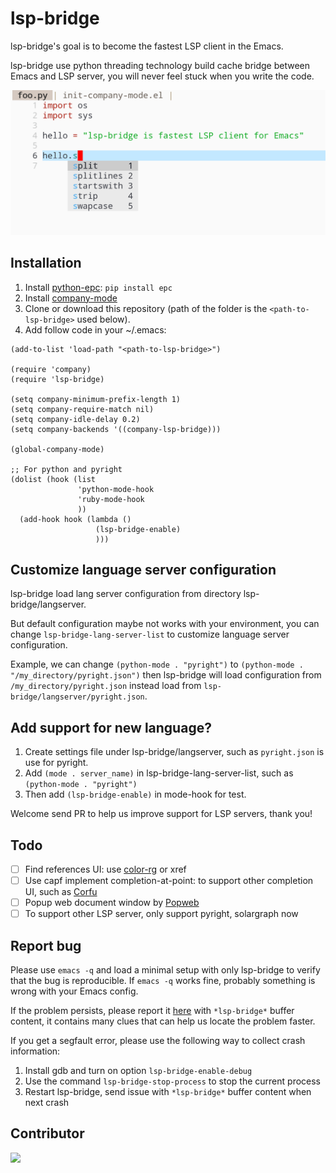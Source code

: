 # lsp-bridge
lsp-bridge's goal is to become the fastest LSP client in the Emacs.

lsp-bridge use python threading technology build cache bridge between Emacs and LSP server, you will never feel stuck when you write the code.

<img src="./screenshot.png">

## Installation
1. Install [python-epc](https://github.com/tkf/python-epc): ```pip install epc```
2. Install [company-mode](https://github.com/company-mode/company-mode)
3. Clone or download this repository (path of the folder is the `<path-to-lsp-bridge>` used below).
4. Add follow code in your ~/.emacs: 

```
(add-to-list 'load-path "<path-to-lsp-bridge>")

(require 'company)
(require 'lsp-bridge)

(setq company-minimum-prefix-length 1)
(setq company-require-match nil)
(setq company-idle-delay 0.2)
(setq company-backends '((company-lsp-bridge)))

(global-company-mode)

;; For python and pyright
(dolist (hook (list
               'python-mode-hook
               'ruby-mode-hook
               ))
  (add-hook hook (lambda ()
                   (lsp-bridge-enable)
                   )))

```

## Customize language server configuration
lsp-bridge load lang server configuration from directory lsp-bridge/langserver. 

But default configuration maybe not works with your environment, you can change ```lsp-bridge-lang-server-list``` to customize language server configuration.

Example, we can change ```(python-mode . "pyright")``` to ```(python-mode . "/my_directory/pyright.json")``` then lsp-bridge will load configuration from ```/my_directory/pyright.json``` instead load from ```lsp-bridge/langserver/pyright.json```.

## Add support for new language?
1. Create settings file under lsp-bridge/langserver, such as ```pyright.json``` is use for pyright.
2. Add ```(mode . server_name)``` in lsp-bridge-lang-server-list, such as ```(python-mode . "pyright")```
3. Then add ```(lsp-bridge-enable)``` in mode-hook for test.

Welcome send PR to help us improve support for LSP servers, thank you!

## Todo
- [ ] Find references UI: use [color-rg](https://github.com/manateelazycat/color-rg) or xref
- [ ] Use capf implement completion-at-point: to support other completion UI, such as [Corfu](https://github.com/minad/corfu)
- [ ] Popup web document window by [Popweb](https://github.com/manateelazycat/popweb)
- [ ] To support other LSP server, only support pyright, solargraph now

## Report bug
Please use `emacs -q` and load a minimal setup with only lsp-bridge to verify that the bug is reproducible. If `emacs -q` works fine, probably something is wrong with your Emacs config.

If the problem persists, please report it [here](https://github.com/manateelazycat/lsp-bridge/issues/new) with `*lsp-bridge*` buffer content, it contains many clues that can help us locate the problem faster.

If you get a segfault error, please use the following way to collect crash information:
1. Install gdb and turn on option `lsp-bridge-enable-debug`
2. Use the command `lsp-bridge-stop-process` to stop the current process
3. Restart lsp-bridge, send issue with `*lsp-bridge*` buffer content when next crash

## Contributor
<a href = "https://github.com/manateelazycat/lsp-bridge/graphs/contributors">
  <img src = "https://contrib.rocks/image?repo=manateelazycat/lsp-bridge"/>
</a>
